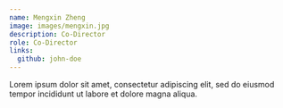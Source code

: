 ```yaml
---
name: Mengxin Zheng
image: images/mengxin.jpg
description: Co-Director
role: Co-Director
links:
  github: john-doe
---
```


Lorem ipsum dolor sit amet, consectetur adipiscing elit, sed do eiusmod tempor incididunt ut labore et dolore magna aliqua.
